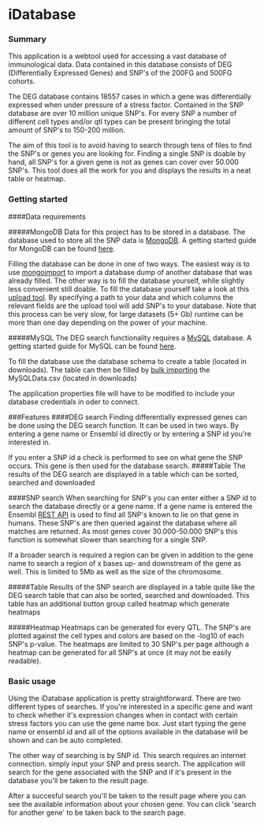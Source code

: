 # iDatabase
### Summary
This application is a webtool used for accessing a vast database of immunological data.
Data contained in this database consists of DEG (Differentially Expressed Genes) and SNP's
of the 200FG and 500FG cohorts.

The DEG database contains 18557 cases in which a gene was differentially expressed when under 
pressure of a stress factor.
Contained in the SNP database are over 10 million unique SNP's. For every SNP a number of different 
cell types and/or qtl types can be present bringing the total amount of SNP's to 150-200 million.

The aim of this tool is to avoid having to search through tens of files to find the SNP's or genes
you are looking for. Finding a single SNP is doable by hand, all SNP's for a given gene is not as
genes can cover over 50.000 SNP's. This tool does all the work for you and displays the results in 
a neat table or heatmap.

### Getting started
####Data requirements

#####MongoDB
Data for this project has to be stored in a database. The database used to store all
the SNP data is [MongoDB](https://www.mongodb.com/). A getting started guide for MongoDB
can be found [here](https://docs.mongodb.com/getting-started/shell/). 

Filling the database can be done in one of two ways. The easiest way is to use [mongoimport](https://docs.mongodb.com/manual/reference/program/mongoimport/)
to import a database dump of another database that was already filled. The other way is to fill the 
database yourself, while slightly less convenient still doable. To fill the database yourself take
a look at this [upload tool](https://github.com/veerdonk/mongoUploadIdatabaseData). By specifying 
a path to your data and which columns the relevant fields are the upload tool will add SNP's to your 
database. Note that this process can be very slow, for large datasets (5+ Gb) runtime can be more than one
 day depending on the power of your machine.

#####MySQL
The DEG search functionality requires a [MySQL](https://www.mysql.com/) database. A getting started guide
for MySQL can be found [here](https://dev.mysql.com/doc/mysql-getting-started/en/).

To fill the database use the database schema to create a table (located in downloads). The table can then be 
filled by [bulk importing](https://dev.mysql.com/doc/refman/5.7/en/load-data.html) the MySQLData.csv (located in downloads)

The application properties file will have to be modified to include your database
credentials in oder to connect.

###Features
####DEG search
Finding differentially expressed genes can be done using the DEG search function. It can be used in two 
ways. By entering a gene name or Ensembl id directly or by entering a SNP id you're interested in.

If you enter a SNP id a check is performed to see on what gene the SNP occurs. This gene is then used for the 
database search.
#####Table
The results of the DEG search are displayed in a table which can be sorted, searched and downloaded

####SNP search
When searching for SNP's you can enter either a SNP id to search the database directly or a gene name. If a 
gene name is entered the Ensembl [REST API](https://rest.ensembl.org/) is used to find all SNP's known to lie
on that gene in humans. These SNP's are then queried against the database where all matches are returned. As
most genes cover 30.000-50.000 SNP's this function is somewhat slower than searching for a single SNP.

If a broader search is required a region can be given in addition to the gene name to search a region of
x bases up- and downstream of the gene as well. This is limited to 5Mb as well as the size of the chromosome.

#####Table
Results of the SNP search are displayed in a table quite like the DEG search table that can also be sorted, searched and
downloaded. This table has an additional button group called heatmap which generate heatmaps

#####Heatmap
Heatmaps can be generated for every QTL. The SNP's are plotted against the cell types and colors are based on 
the -log10 of each SNP's p-value. The heatmaps are limited to 30 SNP's per page although a heatmap can be 
generated for all SNP's at once (it may not be easily readable).

### Basic usage
Using the iDatabase application is pretty straightforward. There are two different 
types of searches. If you're interested in a specific gene and want to check whether
it's expression changes when in contact with certain stress factors you can use the 
gene name box. Just start typing the gene name or ensembl id and all of the options 
available in the database will be shown and can be auto completed.

The other way of searching is by SNP id. This search requires an internet connection.
simply input your SNP and press search. The application will search for the gene
associated with the SNP and if it's present in the database you'll be taken to the 
result page.

After a succesful search you'll be taken to the result page where you can see the
available information about your chosen gene. You can click 'search for another gene'
to be taken back to the search page.
